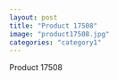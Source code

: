 ```yaml
---
layout: post
title: "Product 17508"
image: "product17508.jpg"
categories: "category1"
---
```

Product 17508
